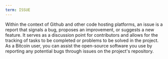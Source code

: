 ```yaml
---
term: ISSUE
---
```


Within the context of Github and other code hosting platforms, an issue is a report that signals a bug, proposes an improvement, or suggests a new feature. It serves as a discussion point for contributors and allows for the tracking of tasks to be completed or problems to be solved in the project. As a Bitcoin user, you can assist the open-source software you use by reporting any potential bugs through issues on the project's repository.